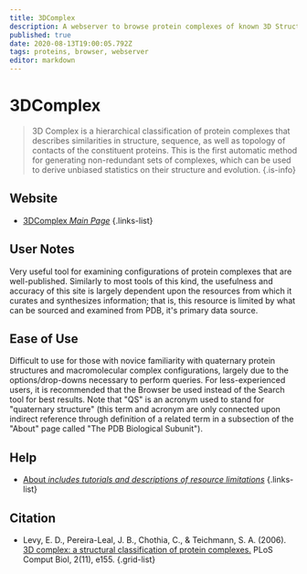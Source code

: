 ```yaml
---
title: 3DComplex
description: A webserver to browse protein complexes of known 3D Structure.
published: true
date: 2020-08-13T19:00:05.792Z
tags: proteins, browser, webserver
editor: markdown
---
```


# 3DComplex

> 3D Complex is a hierarchical classification of protein complexes that describes similarities in structure, sequence, as well as topology of contacts of the constituent proteins. This is the first automatic method for generating non-redundant sets of complexes, which can be used to derive unbiased statistics on their structure and evolution. 
{.is-info}



## Website 

- [3DComplex *Main Page*](https://shmoo.weizmann.ac.il/elevy/3dcomplexV6/Home.cgi)
{.links-list}


## User Notes
 Very useful tool for examining configurations of protein complexes that are well-published. Similarly to most tools of this kind, the usefulness and accuracy of this site is largely dependent upon the resources from which it curates and synthesizes information; that is, this resource is limited by what can be sourced and examined from PDB, it's primary data source.
 
## Ease of Use
Difficult to use for those with novice familiarity with quaternary protein structures and macromolecular complex configurations, largely due to the options/drop-downs necessary to perform queries. For less-experienced users, it is recommended that the Browser be used instead of the Search tool for best results. Note that "QS" is an acronym used to stand for "quaternary structure" (this term and acronym are only connected upon indirect reference through definition of a related term in a subsection of the "About" page called "The PDB Biological Subunit").


## Help
- [About *includes tutorials and descriptions of resource limitations*](https://shmoo.weizmann.ac.il/elevy/3dcomplexV6/About.cgi)
{.links-list}

## Citation 

- Levy, E. D., Pereira-Leal, J. B., Chothia, C., & Teichmann, S. A. (2006). [3D complex: a structural classification of protein complexes.](https://journals.plos.org/ploscompbiol/article?id=10.1371/journal.pcbi.0020155) PLoS Comput Biol, 2(11), e155.
{.grid-list}